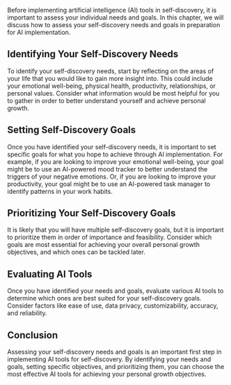 
Before implementing artificial intelligence (AI) tools in self-discovery, it is important to assess your individual needs and goals. In this chapter, we will discuss how to assess your self-discovery needs and goals in preparation for AI implementation.

Identifying Your Self-Discovery Needs
-------------------------------------

To identify your self-discovery needs, start by reflecting on the areas of your life that you would like to gain more insight into. This could include your emotional well-being, physical health, productivity, relationships, or personal values. Consider what information would be most helpful for you to gather in order to better understand yourself and achieve personal growth.

Setting Self-Discovery Goals
----------------------------

Once you have identified your self-discovery needs, it is important to set specific goals for what you hope to achieve through AI implementation. For example, if you are looking to improve your emotional well-being, your goal might be to use an AI-powered mood tracker to better understand the triggers of your negative emotions. Or, if you are looking to improve your productivity, your goal might be to use an AI-powered task manager to identify patterns in your work habits.

Prioritizing Your Self-Discovery Goals
--------------------------------------

It is likely that you will have multiple self-discovery goals, but it is important to prioritize them in order of importance and feasibility. Consider which goals are most essential for achieving your overall personal growth objectives, and which ones can be tackled later.

Evaluating AI Tools
-------------------

Once you have identified your needs and goals, evaluate various AI tools to determine which ones are best suited for your self-discovery goals. Consider factors like ease of use, data privacy, customizability, accuracy, and reliability.

Conclusion
----------

Assessing your self-discovery needs and goals is an important first step in implementing AI tools for self-discovery. By identifying your needs and goals, setting specific objectives, and prioritizing them, you can choose the most effective AI tools for achieving your personal growth objectives.
